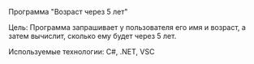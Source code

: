Программа "Возраст через 5 лет"

Цель:
Программа запрашивает у пользователя его имя и возраст, а затем вычислит, сколько ему будет через 5 лет.

Используемые технологии:
C#, .NET, VSC